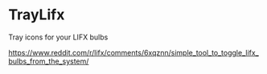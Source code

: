 # TrayLifx

Tray icons for your LIFX bulbs

https://www.reddit.com/r/lifx/comments/6xqznn/simple_tool_to_toggle_lifx_bulbs_from_the_system/
